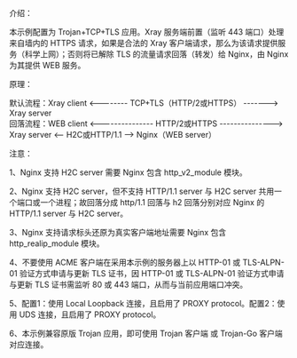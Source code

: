 介绍：

本示例配置为 Trojan+TCP+TLS 应用。Xray 服务端前置（监听 443 端口）处理来自墙内的 HTTPS 请求，如果是合法的 Xray 客户端请求，那么为该请求提供服务（科学上网）；否则将已解除 TLS 的流量请求回落（转发）给 Nginx，由 Nginx 为其提供 WEB 服务。

原理：

默认流程：Xray client <-------- TCP+TLS（HTTP/2或HTTPS） -------> Xray server  
回落流程：WEB client <--------------- HTTP/2或HTTPS ---------------> Xray server <-- H2C或HTTP/1.1 --> Nginx（WEB server）

注意：

1、Nginx 支持 H2C server 需要 Nginx 包含 http_v2_module 模块。

2、Nginx 支持 H2C server，但不支持 HTTP/1.1 server 与 H2C server 共用一个端口或一个进程；故回落分成 http/1.1 回落与 h2 回落分别对应 Nginx 的 HTTP/1.1 server 与 H2C server。

3、Nginx 支持请求标头还原为真实客户端地址需要 Nginx 包含 http_realip_module 模块。

4、不要使用 ACME 客户端在采用本示例的服务器上以 HTTP-01 或 TLS-ALPN-01 验证方式申请与更新 TLS 证书，因 HTTP-01 或 TLS-ALPN-01 验证方式申请与更新 TLS 证书需监听 80 或 443 端口，从而与当前应用端口冲突。

5、配置1：使用 Local Loopback 连接，且启用了 PROXY protocol。配置2：使用 UDS 连接，且启用了 PROXY protocol。

6、本示例兼容原版 Trojan 应用，即可使用 Trojan 客户端 或 Trojan-Go 客户端对应连接。
